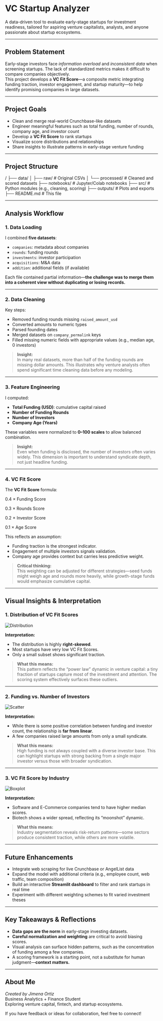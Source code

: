 # VC Startup Analyzer

A data-driven tool to evaluate early-stage startups for investment readiness, tailored for aspiring venture capitalists, analysts, and anyone passionate about startup ecosystems.

---

## Problem Statement

Early-stage investors face *information overload* and *inconsistent data* when screening startups. The lack of standardized metrics makes it difficult to compare companies objectively.  
This project develops a **VC Fit Score**—a composite metric integrating funding traction, investor engagement, and startup maturity—to help identify promising companies in large datasets.

---

## Project Goals

- Clean and merge real-world Crunchbase-like datasets  
- Engineer meaningful features such as total funding, number of rounds, company age, and investor count  
- Develop a **VC Fit Score** to rank startups  
- Visualize score distributions and relationships  
- Share insights to illustrate patterns in early-stage venture funding  

---

## Project Structure

/
├── data/
│ ├── raw/ # Original CSVs
│ └── processed/ # Cleaned and scored datasets
├── notebooks/ # Jupyter/Colab notebooks
├── src/ # Python modules (e.g., cleaning, scoring)
├── outputs/ # Plots and exports
├── README.md # This file

---

## Analysis Workflow

### 1️. Data Loading

I combined **five datasets**:
- `companies`: metadata about companies
- `rounds`: funding rounds
- `investments`: investor participation
- `acquisitions`: M&A data
- `addition`: additional fields (if available)

Each file contained partial information—**the challenge was to merge them into a coherent view without duplicating or losing records.**

---

### 2️. Data Cleaning

Key steps:
- Removed funding rounds missing `raised_amount_usd`
- Converted amounts to numeric types
- Parsed founding dates
- Merged datasets on `company_permalink` keys
- Filled missing numeric fields with appropriate values (e.g., median age, 0 investors)

> **Insight:**  
> In many real datasets, more than half of the funding rounds are missing dollar amounts. This illustrates why venture analysts often spend significant time cleaning data before any modeling.

---

### 3️. Feature Engineering

I computed:
- **Total Funding (USD)**: cumulative capital raised
- **Number of Funding Rounds**
- **Number of Investors**
- **Company Age (Years)**

These variables were normalized to **0–100 scales** to allow balanced combination.

> **Insight:**  
> Even when funding is disclosed, the number of investors often varies widely. This dimension is important to understand syndicate depth, not just headline funding.

---

### 4️. VC Fit Score

The **VC Fit Score** formula:

0.4 × Funding Score

0.3 × Rounds Score

0.2 × Investor Score

0.1 × Age Score


This reflects an assumption:
- Funding traction is the strongest indicator.
- Engagement of multiple investors signals validation.
- Company age provides context but carries less predictive weight.

> **Critical thinking:**  
> This weighting can be adjusted for different strategies—seed funds might weigh age and rounds more heavily, while growth-stage funds would emphasize cumulative capital.

---

## Visual Insights & Interpretation

### 1. Distribution of VC Fit Scores

![Distribution](outputs/distribution_vc_fit_scores.png)

**Interpretation:**
- The distribution is highly **right-skewed**.
- Most startups have very low VC Fit Scores.
- Only a small subset shows significant traction.

> **What this means:**  
> This pattern reflects the “power law” dynamic in venture capital: a tiny fraction of startups capture most of the investment and attention. The scoring system effectively surfaces these outliers.

---

### 2. Funding vs. Number of Investors

![Scatter](outputs/funding_vs_investors.png)

**Interpretation:**
- While there is some positive correlation between funding and investor count, the relationship is **far from linear**.
- A few companies raised large amounts from only a small syndicate.

> **What this means:**  
> High funding is not always coupled with a diverse investor base. This can highlight startups with strong backing from a single major investor versus those with broader syndication.

---

### 3. VC Fit Score by Industry

![Boxplot](outputs/score_by_industry.png)

**Interpretation:**
- Software and E-Commerce companies tend to have higher median scores.
- Biotech shows a wider spread, reflecting its “moonshot” dynamic.

> **What this means:**  
> Industry segmentation reveals risk-return patterns—some sectors produce consistent traction, while others are more volatile.

---

## Future Enhancements

- Integrate web scraping for live Crunchbase or AngelList data
- Expand the model with additional criteria (e.g., employee count, web traffic, team composition)
- Build an interactive **Streamlit dashboard** to filter and rank startups in real time
- Experiment with different weighting schemes to fit varied investment theses  

---

## Key Takeaways & Reflections

- **Data gaps are the norm** in early-stage investing datasets.
- **Careful normalization and weighting** are critical to avoid biasing scores.
- Visual analysis can surface hidden patterns, such as the concentration of funding among a few companies.
- A scoring framework is a starting point, not a substitute for human judgment—**context matters.**

---

## About Me

*Created by Jimena Ortiz*  
Business Analytics + Finance Student  
Exploring venture capital, fintech, and startup ecosystems.  

If you have feedback or ideas for collaboration, feel free to connect!
